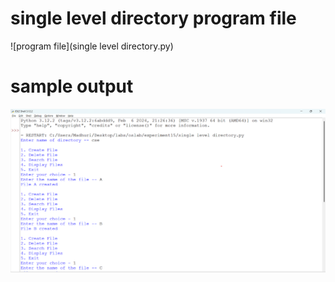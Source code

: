 # single level directory program file
![program file](single level directory.py)

# sample output
![sample output](singleleveldir_sample_op(1).png)

